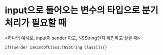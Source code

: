 # input으로 들어오는 변수의 타입으로 분기처리가 필요할 때

<하나의 예시로, input이 sender 이고, NSString인지 확인하고 싶을 때>

```if([sender isKindOfClass:[NSString class]]){}```
